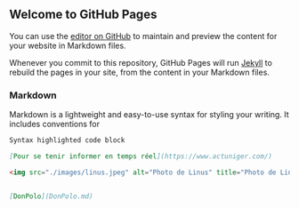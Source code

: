 ## Welcome to GitHub Pages

You can use the [editor on GitHub](https://github.com/your-username/your-repo/edit/gh-pages/index.md) to maintain and preview the content for your website in Markdown files.

Whenever you commit to this repository, GitHub Pages will run [Jekyll](https://jekyllrb.com/) to rebuild the pages in your site, from the content in your Markdown files.

### Markdown

Markdown is a lightweight and easy-to-use syntax for styling your writing. It includes conventions for

```markdown
Syntax highlighted code block

[Pour se tenir informer en temps réel](https://www.actuniger.com/)

<img src="./images/linus.jpeg" alt="Photo de Linus" title="Photo de Linus" />


[DonPolo](DonPolo.md)